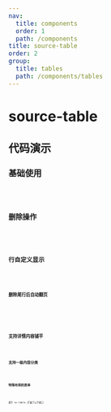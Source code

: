 ```yaml
---
nav:
  title: components
  order: 1
  path: /components
title: source-table
order: 2
group:
  title: tables
  path: /components/tables
---
```


# source-table

## 代码演示

### 基础使用

<code src="../demos/source-table/simple.tsx" />

### 删除操作

<code src="../demos/source-table/removeable.tsx" />

### 行自定义显示

<code src="../demos/source-table/row-custom.tsx" />

#### 删除尾行后自动翻页

<code src="../demos/source-table/remove-check.tsx" />

<!-- remove-check -->

### 支持详情内容铺平

<code src="../demos/source-table/panelable.tsx" />

### 支持一级内容分类

<code src="../demos/source-table/categorizable.tsx" />

### 特殊布局的表单

<code src="../demos/source-table/layout-forms.tsx" />

基于 os-table，扩展了以下接口

<API exports='["Settings", "Requests"]' src="../components/source-table/index.tsx"></API>
